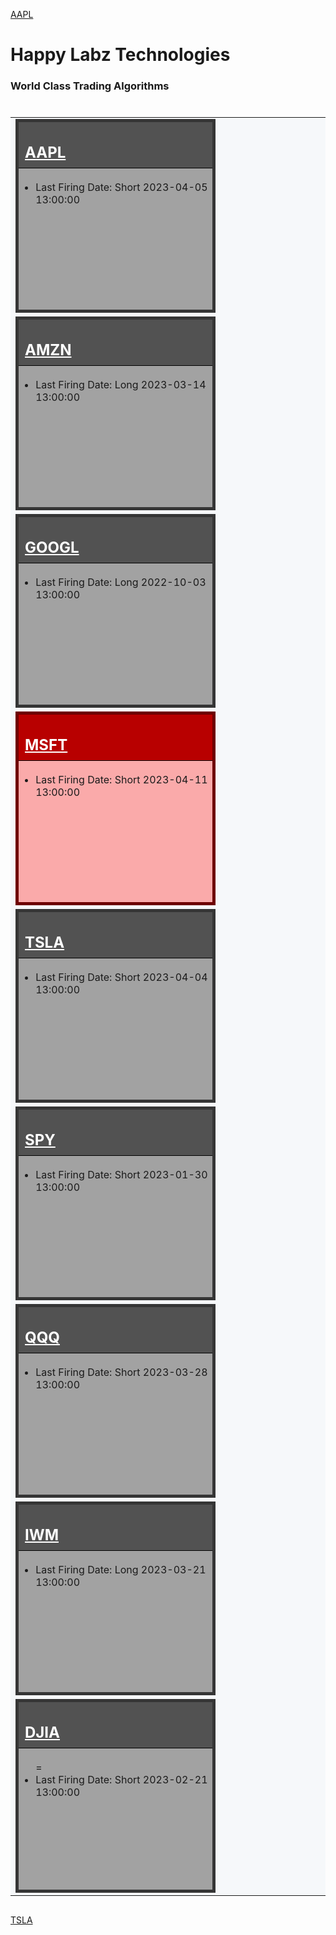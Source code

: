 
<style>
    .box {
            width: 100%;
            min-width: 200px;
            height: 300px;
            border: 1px solid black;
            display: inline-block;
        }

        .box h2 {
            padding: 10px;
            padding-top: 34px;
            margin-top: 0 !important;
        }
        
        .box a:link, a:visited {
            color: #ffffff;
        }

        .gray {
            background-color: #a2a2a2;
            border: 5px solid #353535;
        }

        .gray h2 {
            background-color: #525252;
            border-bottom: 1px solid black;
            color: #ffffff;
        }

        .red {
            background-color: #faaaaa;
            border: 5px solid #6e0000;
        }

        .red h2 {
            background-color: #b80000;
            border-bottom: 1px solid black;
            color: #ffffff;
        }

        .green {
            background-color: #92d98f;
            border: 5px solid #015e01;
        }

        .green h2 {
            background-color: #004225;
            border-bottom: 1px solid black;
            color: #ffffff;
        }

        .my-data {
            margin-right: auto !important;
            margin-left: auto !important;
            align-content: center;
            display: block;
            width: 100% !important;
            max-width: 1400px !important;
        }

        .my-table {
            margin-right: auto;
            margin-left: auto;
            width: 100%;
            display: block;
        }

        .my-table tr {
            display: block;
            width: auto;
            background-color: rgb(246,248,250) !important;
        }

        .my-table td {
            width: 33%;
            min-width: 310px;
            display: inline-block;
        }
</style>

[AAPL](aapl.md)

# Happy Labz Technologies

### World Class Trading Algorithms
    
<div class="my-data px-3 my-5 markdown-body">
<table class="my-table" style="">
        <tbody class="my-table">
        <tr>
            <td>
                <div class="box gray">
                    <h2 id="aapl"><a href="https://happylabz.github.io/website/aapl.html">AAPL</a><a class="anchorjs-link "
                                         href="https://happylabz.github.io/website/stocks.html#aapl"
                                         aria-label="Anchor" data-anchorjs-icon=""
                                         style="font: 1em / 1 anchorjs-icons; padding-left: 0.375em;"></a></h2>
                    <ul>
                        <li>Last Firing Date: Short 2023-04-05 13:00:00</li>
                    </ul>
                </div>
            </td>
            <td>
                <div class="box gray">
                    <h2 id="amzn"><a href="https://happylabz.github.io/website/amzn.html">AMZN</a><a class="anchorjs-link "
                                         href="https://happylabz.github.io/website/stocks.html#amzn"
                                         aria-label="Anchor" data-anchorjs-icon=""
                                         style="font: 1em / 1 anchorjs-icons; padding-left: 0.375em;"></a></h2>
                    <ul>
                        <li>Last Firing Date: Long 2023-03-14 13:00:00</li>
                    </ul>
                </div>
            </td>
            <td>
                <div class="box gray">
                    <h2 id="googl"><a href="https://happylabz.github.io/website/googl.html">GOOGL</a><a class="anchorjs-link "
                                           href="https://happylabz.github.io/website/stocks.html#googl"
                                           aria-label="Anchor" data-anchorjs-icon=""
                                           style="font: 1em / 1 anchorjs-icons; padding-left: 0.375em;"></a></h2>
                    <ul>
                        <li>Last Firing Date: Long 2022-10-03 13:00:00</li>
                    </ul>
                </div>
            </td>
        </tr>
        <tr>
            <td>
                <div class="box red">
                    <h2 id="msft"><a href="https://happylabz.github.io/website/msft.html">MSFT</a><a class="anchorjs-link "
                                         href="https://happylabz.github.io/website/stocks.html#msft"
                                         aria-label="Anchor" data-anchorjs-icon=""
                                         style="font: 1em / 1 anchorjs-icons; padding-left: 0.375em;"></a></h2>
                    <ul>
                        <li>Last Firing Date: Short 2023-04-11 13:00:00</li>
                    </ul>
                </div>
            </td>
            <td>
                <div class="box gray">
                    <h2 id="tsla"><a href="https://happylabz.github.io/website/tsla.html">TSLA</a><a class="anchorjs-link "
                                         href="https://happylabz.github.io/website/stocks.html#tsla"
                                         aria-label="Anchor" data-anchorjs-icon=""
                                         style="font: 1em / 1 anchorjs-icons; padding-left: 0.375em;"></a></h2>
                    <ul>
                        <li>Last Firing Date: Short 2023-04-04 13:00:00</li>
                    </ul>
                </div>
            </td>
            <td>
                <div class="box gray">
                    <h2 id="spy"><a href="https://happylabz.github.io/website/spy.html">SPY</a><a class="anchorjs-link "
                                         href="https://happylabz.github.io/website/stocks.html#spy"
                                         aria-label="Anchor" data-anchorjs-icon=""
                                         style="font: 1em / 1 anchorjs-icons; padding-left: 0.375em;"></a></h2>
                    <ul>
                        <li>Last Firing Date: Short 2023-01-30 13:00:00</li>
                    </ul>
                </div>
            </td>
        </tr>
        <tr>
            <td>
                <div class="box gray">
                    <h2 id="qqq"><a href="https://happylabz.github.io/website/qqq.html">QQQ</a><a class="anchorjs-link "
                                           href="https://happylabz.github.io/website/stocks.html#qqq"
                                           aria-label="Anchor" data-anchorjs-icon=""
                                           style="font: 1em / 1 anchorjs-icons; padding-left: 0.375em;"></a></h2>
                    <ul>
                        <li>Last Firing Date: Short 2023-03-28 13:00:00</li>
                    </ul>
                </div>
            </td>
            <td>
                <div class="box gray">
                    <h2 id="iwm"><a href="https://happylabz.github.io/website/iwm.html">IWM</a><a class="anchorjs-link "
                                         href="https://happylabz.github.io/website/stocks.html#iwm"
                                         aria-label="Anchor" data-anchorjs-icon=""
                                         style="font: 1em / 1 anchorjs-icons; padding-left: 0.375em;"></a></h2>
                    <ul>
                        <li>Last Firing Date: Long 2023-03-21 13:00:00</li>
                    </ul>
                </div>
            </td>
            <td>
                <div class="box gray">
                    <h2 id="djia"><a href="https://happylabz.github.io/website/djia.html">DJIA</a><a class="anchorjs-link "
                                           href="https://happylabz.github.io/website/stocks.html#djia"
                                           aria-label="Anchor" data-anchorjs-icon=""
                                           style="font: 1em / 1 anchorjs-icons; padding-left: 0.375em;"></a></h2>
                    <ul>=
                        <li>Last Firing Date: Short 2023-02-21 13:00:00</li>
                    </ul>
                </div>
            </td>
        </tr>
</tbody>
</table>
</div>

[TSLA](tsla.md)